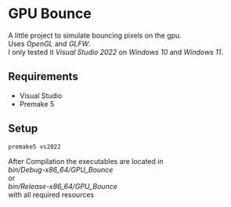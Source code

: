 # GPU Bounce

A little project to simulate bouncing pixels on the gpu.\
Uses _OpenGL_ and _GLFW_.\
I only tested it _Visual Studio 2022_ on _Windows 10_ and _Windows 11_.

## Requirements
- Visual Studio
- Premake 5

## Setup
```
premake5 vs2022
```

After Compilation the executables are located in\
_bin/Debug-x86_64/GPU_Bounce_\
or\
_bin/Release-x86_64/GPU_Bounce_\
with all required resources